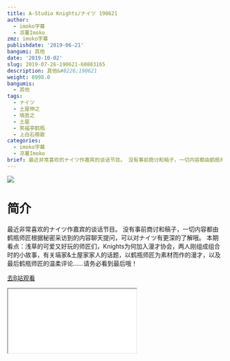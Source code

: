 ```yaml
---
title: A-Studio Knights/ナイツ 190621
author:
  - imoko字幕
  - 凉薯Imoko
zmz: imoko字幕
publishdate: '2019-06-21'
bangumi: 其他
date: '2019-10-02'
slug: 2019-07-26-190621-60883165
description: 其他&#8226;190621
weight: 8998.0
bangumis:
  - 其他
tags:
  - ナイツ
  - 土屋伸之
  - 塙宣之
  - 土屋
  - 笑福亭鹤瓶
  - 上白石萌歌
categories:
  - imoko字幕
  - 凉薯Imoko
brief: 最近非常喜欢的ナイツ作嘉宾的谈话节目。 没有事前商讨和稿子，一切内容都由鹤瓶师匠根据秘密采访到的内容聊天提问，可以对ナイツ有更深的了解哦。 本期看点：浅草的可爱又好玩的师匠们，Knights为何加入漫才协会，两人刚组成组合时的小故事，有关塙家&土屋家家人的话题，以鹤瓶师匠为素材而作的漫才，以及最后鹤瓶师匠的温柔评论……请务必看到最后哦！
---
```

![](https://raw.githubusercontent.com/tcgriffith/owaraisite/master/static/tmpimg/cf03ca970cde496685e2c3a6c942bec6a76e97d4.jpg.480.jpg)
# 简介  
最近非常喜欢的ナイツ作嘉宾的谈话节目。
没有事前商讨和稿子，一切内容都由鹤瓶师匠根据秘密采访到的内容聊天提问，可以对ナイツ有更深的了解哦。
本期看点：浅草的可爱又好玩的师匠们，Knights为何加入漫才协会，两人刚组成组合时的小故事，有关塙家&土屋家家人的话题，以鹤瓶师匠为素材而作的漫才，以及最后鹤瓶师匠的温柔评论……请务必看到最后哦！  

[去B站观看](https://www.bilibili.com/video/av60883165/)
<div class ="resp-container"><iframe class="testiframe" src="//player.bilibili.com/player.html?aid=60883165"", scrolling="no", allowfullscreen="true" > </iframe></div> 
